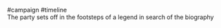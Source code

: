 #campaign #timeline 
<span  
class='ob-timelines'  
data-date='1344-02-26'  
data-title='Omens from a World Forgotten'  
data-class='orange'  
data-img = 'Images/Rock of Ages 1.jpeg'  
data-type='range'>  
The party sets off in the footsteps of a legend in search of the biography
</span>




